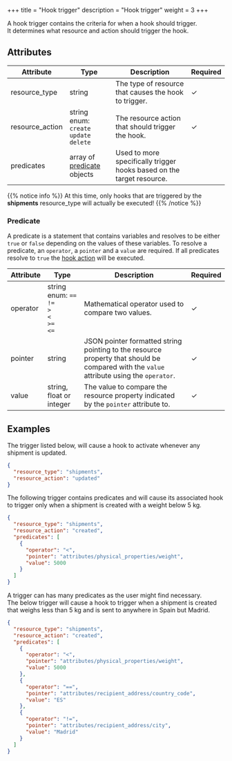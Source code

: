 +++
title = "Hook trigger"
description = "Hook trigger"
weight = 3
+++

A hook trigger contains the criteria for when a hook should trigger.  
It determines what resource and action should trigger the hook.

## Attributes
| Attribute         | Type                                                      | Description                                                           | Required  |
| ----------------- | --------------------------------------------------------- | --------------------------------------------------------------------- | --------- |
| resource_type     | string                                                    | The type of resource that causes the hook to trigger.                 | ✓         |
| resource_action   | string enum: <br> `create` <br> `update` <br> `delete`    | The resource action that should trigger the hook.                     | ✓         |
| predicates        | array of [predicate](#predicate) objects                 | Used to more specifically trigger hooks based on the target resource. |           |

{{% notice info %}}
At this time, only hooks that are triggered by the **shipments** resource_type will actually be executed!
{{% /notice %}}

### Predicate
A predicate is a statement that contains variables and resolves to be either `true` or `false` depending on the values of these variables.
To resolve a predicate, an `operator`, a `pointer` and a `value` are required.
If all predicates resolve to `true` the [hook action](/api/resources/hooks/action) will be executed.

| Attribute | Type                                                              | Description                                                                                                                               | Required  |
| --------- | ----------------------------------------------------------------- | ----------------------------------------------------------------------------------------------------------------------------------------- | --------- |
| operator  | string enum: `==` <br> `!=` <br> `>` <br> `<` <br> `>=` <br> `<=` | Mathematical operator used to compare two values.                                                                                         | ✓         |
| pointer   | string                                                            | JSON pointer formatted string pointing to the resource property that should be compared with the `value` attribute using the `operator`.  | ✓         |
| value     | string, float or integer                                          | The value to compare the resource property indicated by the `pointer` attribute to.                                                       | ✓         |

## Examples
The trigger listed below, will cause a hook to activate whenever any shipment is updated.

```json
{
  "resource_type": "shipments",
  "resource_action": "updated"
}
``` 

The following trigger contains predicates and will cause its associated hook to trigger only when a shipment is created with a weight below 5 kg.

```json
{
  "resource_type": "shipments",
  "resource_action": "created",
  "predicates": [
    {
      "operator": "<",
      "pointer": "attributes/physical_properties/weight",
      "value": 5000
    }
  ]
}
```

A trigger can has many predicates as the user might find necessary.  
The below trigger will cause a hook to trigger when a shipment is created that weighs less than 5 kg and is sent to anywhere in Spain but Madrid.

```json
{
  "resource_type": "shipments",
  "resource_action": "created",
  "predicates": [
    {
      "operator": "<",
      "pointer": "attributes/physical_properties/weight",
      "value": 5000
    },
    {
      "operator": "==",
      "pointer": "attributes/recipient_address/country_code",
      "value": "ES"
    },
    {
      "operator": "!=",
      "pointer": "attributes/recipient_address/city",
      "value": "Madrid"
    }
  ]
}
```

